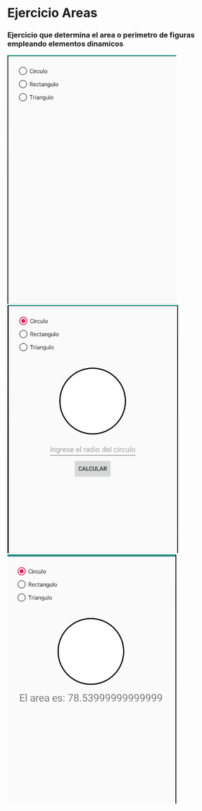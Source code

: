 # Ejercicio Areas

### Ejercicio que determina el area o perimetro de figuras empleando elementos dinamicos

![area](Imagenes/area1.png)
![area](Imagenes/area2.png)
![area](Imagenes/area3.png)


